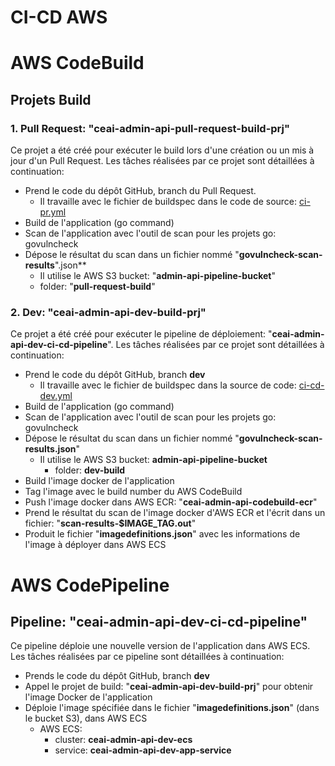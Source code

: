 # CI-CD AWS

# AWS CodeBuild

## Projets Build

### 1. Pull Request: "ceai-admin-api-pull-request-build-prj"
  Ce projet a été créé pour exécuter le build lors d'une création ou un mis à jour d'un Pull Request.
  Les tâches réalisées par ce projet sont détaillées à continuation:

- Prend le code du dépôt GitHub, branch du Pull Request.
    - Il travaille avec le fichier de buildspec dans le code de source: [ci-pr.yml](ci-pr.yml)
- Build de l'application (go command)
- Scan de l'application avec l'outil de scan pour les projets go: govulncheck
- Dépose le résultat du scan dans un fichier nommé "**govulncheck-scan-results**".json**      
    - Il utilise le AWS S3 bucket: "**admin-api-pipeline-bucket**"
    - folder: "**pull-request-build**"

### 2. Dev: "ceai-admin-api-dev-build-prj"
  Ce projet a été créé pour exécuter le pipeline de déploiement: "**ceai-admin-api-dev-ci-cd-pipeline**".
  Les tâches réalisées par ce projet sont détaillées à continuation:

  - Prend le code du dépôt GitHub, branch **dev**
    - Il travaille avec le fichier de buildspec dans la source de code: [ci-cd-dev.yml](ci-cd-dev.yml)
  - Build de l'application (go command)
  - Scan de l'application avec l'outil de scan pour les projets go: govulncheck
  - Dépose le résultat du scan dans un fichier nommé "**govulncheck-scan-results.json**"
    - Il utilise le AWS S3 bucket: **admin-api-pipeline-bucket**
      - folder: **dev-build**
  - Build l'image docker de l'application
  - Tag l'image avec le build number du AWS CodeBuild
  - Push l'image docker dans AWS ECR: "**ceai-admin-api-codebuild-ecr**"
  - Prend le résultat du scan de l'image docker d'AWS ECR et l'écrit dans un fichier: "**scan-results-$IMAGE_TAG.out**"
  - Produit le fichier "**imagedefinitions.json**" avec les informations de l'image à déployer dans AWS ECS

# AWS CodePipeline

## Pipeline: "ceai-admin-api-dev-ci-cd-pipeline"
  Ce pipeline déploie une nouvelle version de l'application dans AWS ECS. 
  Les tâches réalisées par ce pipeline sont détaillées à continuation:

  - Prends le code du dépôt GitHub, branch **dev**
  - Appel le projet de build: "**ceai-admin-api-dev-build-prj**" pour obtenir l'image Docker de l'application
  - Déploie l'image spécifiée dans le fichier "**imagedefinitions.json**" (dans le bucket S3), dans AWS ECS
    - AWS ECS: 
      - cluster: **ceai-admin-api-dev-ecs**
      - service: **ceai-admin-api-dev-app-service**
